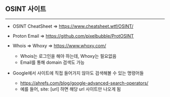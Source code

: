 ## OSINT 사이트
---

+ OSINT CheatSheet => https://www.cheatsheet.wtf/OSINT/
+ Proton Email => https://github.com/pixelbubble/ProtOSINT
+ Whois => Whoxy => https://www.whoxy.com/
  + Whois는 로그인을 해야 하는데, Whoxy는 필요없음
  + Email를 통해 domain 검색도 가능

+ Google에서 사이트에 직접 들어가지 않아도 검색해볼 수 있는 명령어들
  + https://ahrefs.com/blog/google-advanced-search-operators/
  + 예를 들어, site: [url] 하면 해당 url 사이트만 나오게 됨
